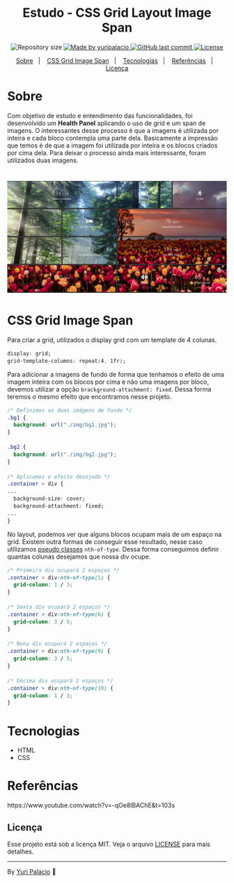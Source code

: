 <h1 align="center">
    Estudo - CSS Grid Layout Image Span
</h1>

<p align="center">	
  <img alt="Repository size" src="https://img.shields.io/github/repo-size/yuripalacio/grid-img-span">

  <a href="https://www.linkedin.com/in/yuripalacio/">
    <img alt="Made by yuripalacio" src="https://img.shields.io/badge/made%20by-Yuri%20Palacio-%2304D361">
  </a>
  
  <a href="https://github.com/yuripalacio/grid-img-span/commits/master">
    <img alt="GitHub last commit" src="https://img.shields.io/github/last-commit/yuripalacio/grid-img-span">
  </a>
  
  <a href="https://github.com/yuripalacio/mychat/blob/master/LICENSE">
    <img alt="License" src="https://img.shields.io/badge/license-MIT-brightgreen">
  </a>
</p>

<p align="center">
  <a href="#sobre">Sobre</a>&nbsp;&nbsp;&nbsp;|&nbsp;&nbsp;&nbsp;
  <a href="#css-grid-image-span">CSS Grid Image Span</a>&nbsp;&nbsp;&nbsp;|&nbsp;&nbsp;&nbsp;
  <a href="#tecnologias">Tecnologias</a>&nbsp;&nbsp;&nbsp;|&nbsp;&nbsp;&nbsp;
  <a href="#referências">Referências</a>&nbsp;&nbsp;&nbsp;|&nbsp;&nbsp;&nbsp;
  <a href="#licença">Licença</a>
</p>

# Sobre

Com objetivo de estudo e entendimento das funcionalidades, foi desenvolvido um **Health Panel** aplicando o uso de grid e um span de imagens.
O interessantes desse processo é que a imagens é utilizada por inteira e cada bloco contempla uma parte dela. Basicamente a impressão que temos é de que a imagem foi utilizada por inteira e os blocos criados por cima dela.
Para deixar o processo ainda mais interessante, foram utilizados duas imagens.

<h1 align="center">
    <img alt="grid-img-span" title="#GridImgSpan" src=".github/grid-img-span.png" width="1000px" />
</h1>

# CSS Grid Image Span

Para criar a grid, utilizados o display grid com um template de 4 colunas.

``` css 
display: grid;
grid-template-columns: repeat(4, 1fr);
```
Para adicionar a imagens de fundo de forma que tenhamos o efeito de uma imagem inteira com os blocos por cima e não uma imagens por bloco, devemos utilizar a opção `brackground-attachment: fixed`. Dessa forma teremos o mesmo efeito que encontramos nesse projeto.


``` css
/* Definimos as duas imágens de fundo */
.bg1 {
  background: url("./img/bg1.jpg");
}

.bg2 {
  background: url("./img/bg2.jpg");
}

/* Aplicamos o efeito desejado */
.container > div {
...
  background-size: cover;
  background-attachment: fixed;
...
}
```

No layout, podemos ver que alguns blocos ocupam mais de um espaço na grid.
Existem outra formas de conseguir esse resultado, nesse caso utilizamos [pseudo classes](https://www.w3schools.com/css/css_pseudo_classes.asp) `nth-of-type`.
Dessa forma conseguimos definir quantas colunas desejamos que nossa div ocupe.

```css
/* Primeira div ocupará 2 espaços */
.container > div:nth-of-type(1) {
  grid-column: 1 / 3;
}

/* Sexta div ocupará 2 espaços */
.container > div:nth-of-type(6) {
  grid-column: 3 / 5;
}

/* Nona div ocupará 2 espaços */
.container > div:nth-of-type(9) {
  grid-column: 3 / 5;
}

/* Décima div ocupará 2 espaços */
.container > div:nth-of-type(10) {
  grid-column: 1 / 3;
}
```

# Tecnologias

- HTML
- CSS

# Referências

<p>
https://www.youtube.com/watch?v=-qOe8lBAChE&t=103s

## Licença

Esse projeto está sob a licença MIT. Veja o arquivo <a href="https://github.com/nathaliacristina20/gorestaurant/blob/master/LICENSE">LICENSE</a> para mais detalhes.

<hr />

By [Yuri Palacio](https://www.linkedin.com/in/yuri-palacio/) :wave:
